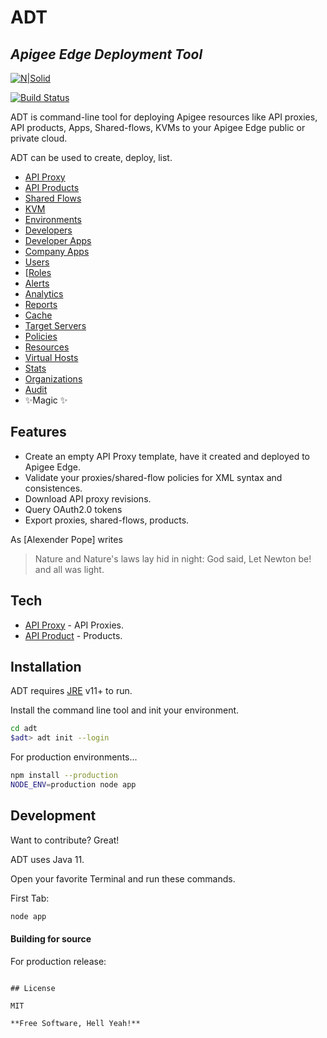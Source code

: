 # ADT
## _Apigee Edge Deployment Tool_

[![N|Solid](https://cldup.com/dTxpPi9lDf.thumb.png)](https://nodesource.com/products/nsolid)

[![Build Status](https://travis-ci.org/joemccann/dillinger.svg?branch=master)](https://travis-ci.org/joemccann/dillinger)

ADT is command-line tool for deploying Apigee resources like API proxies, API products, Apps, Shared-flows, KVMs to your Apigee Edge public or private cloud.

ADT can be used to create, deploy, list.

- [API Proxy](api-proxy)
- [API Products](api-products)
- [Shared Flows](shared-flows)
- [KVM](key-value-maps)
- [Environments](environments)
- [Developers](developers)
- [Developer Apps](apps)
- [Company Apps](apps)
- [Users](users)
- [[Roles](roles)
- [Alerts](alerts)
- [Analytics](analytics)
- [Reports](reports)
- [Cache](cache)
- [Target Servers](target-servers)
- [Policies](policies)
- [Resources](resources)
- [Virtual Hosts](virtual-hosts)
- [Stats](stats)
- [Organizations](organizations)
- [Audit](audit)
- ✨Magic ✨

## Features

- Create an empty API Proxy template, have it created and deployed to Apigee Edge.
- Validate your proxies/shared-flow policies for XML syntax and consistences.
- Download API proxy revisions.
- Query OAuth2.0 tokens
- Export proxies, shared-flows, products.

As [Alexender Pope] writes

> Nature and Nature's laws lay hid in night:
> God said, Let Newton be! and all was light.


## Tech


- [API Proxy](create) - API Proxies.
- [API Product](create) - Products.




## Installation

ADT requires [JRE](https://openjdk.java.net/) v11+ to run.

Install the command line tool and init your environment.

```sh
cd adt
$adt> adt init --login
```

For production environments...

```sh
npm install --production
NODE_ENV=production node app
```


## Development

Want to contribute? Great!

ADT uses Java 11.

Open your favorite Terminal and run these commands.

First Tab:

```sh
node app
```


#### Building for source

For production release:


```

## License

MIT

**Free Software, Hell Yeah!**
